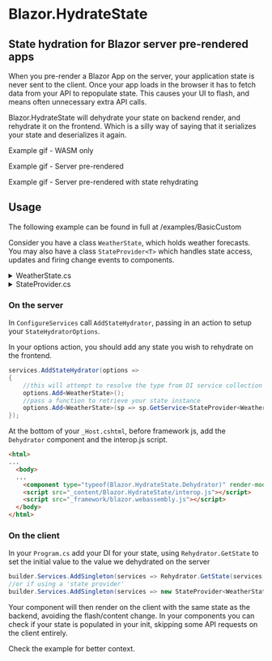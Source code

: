 # Blazor.HydrateState

## State hydration for Blazor server pre-rendered apps

When you pre-render a Blazor App on the server, your application state is never sent to the client. Once your app loads in the browser it has to fetch data from your API to repopulate state. This causes your UI to flash, and means often unnecessary extra API calls.

Blazor.HydrateState will dehydrate your state on backend render, and rehydrate it on the frontend. Which is a silly way of saying that it serializes your state and deserializes it again.

Example gif - WASM only

Example gif - Server pre-rendered

Example gif - Server pre-rendered with state rehydrating

## Usage
The following example can be found in full at /examples/BasicCustom

Consider you have a class ``WeatherState``, which holds weather forecasts. You may also have a class ``StateProvider<T>`` which handles state access, updates and firing change events to components.

<details>
  <summary>WeatherState.cs</summary>
  
  ```csharp
    public record WeatherState(WeatherForecast[] Forecasts)
    {
        public readonly static WeatherState Default = new WeatherState(Array.Empty<WeatherForecast>());
    }
  ```
</details>

<details>
  <summary>StateProvider.cs</summary>
  
  ```csharp
    public class StateProvider<T>
    {
        public StateProvider(T initialValue) 
        {
            Value = initialValue;
        }

        public T Value { get; private set; }
        public event Action OnChange;

        internal void Set(T state)
        {
            if (!state.Equals(Value))
            {
                Value = state;
                OnChange?.Invoke();
            }
        }
    }
  ```
</details>

### On the server
In ``ConfigureServices`` call ``AddStateHydrator``, passing in an action to setup your `StateHydratorOptions`.

In your options action, you should add any state you wish to rehydrate on the frontend.

```csharp
services.AddStateHydrator(options =>
{
    //this will attempt to resolve the type from DI service collection
    options.Add<WeatherState>();
    //pass a function to retrieve your state instance
    options.Add<WeatherState>(sp => sp.GetService<StateProvider<WeatherState>>().Value);
});
```

At the bottom of your ``_Host.cshtml``, before framework js, add the ``Dehydrator`` component and the interop.js script.

```html
<html>
...
  <body>
  ...
    <component type="typeof(Blazor.HydrateState.Dehydrator)" render-mode="Static" />
    <script src="_content/Blazor.HydrateState/interop.js"></script>
    <script src="_framework/blazor.webassembly.js"></script>
  </body>
</html>
```

### On the client
In your ``Program.cs`` add your DI for your state, using ``Rehydrator.GetState`` to set the initial value to the value we dehydrated on the server

```csharp
builder.Services.AddSingleton(services => Rehydrator.GetState(services, WeatherState.Default));
//or if using a 'state provider'
builder.Services.AddSingleton(services => new StateProvider<WeatherState>(Rehydrator.GetState(services, WeatherState.Default)));
```

Your component will then render on the client with the same state as the backend, avoiding the flash/content change. 
In your components you can check if your state is populated in your init, skipping some API requests on the client entirely.


Check the example for better context.
